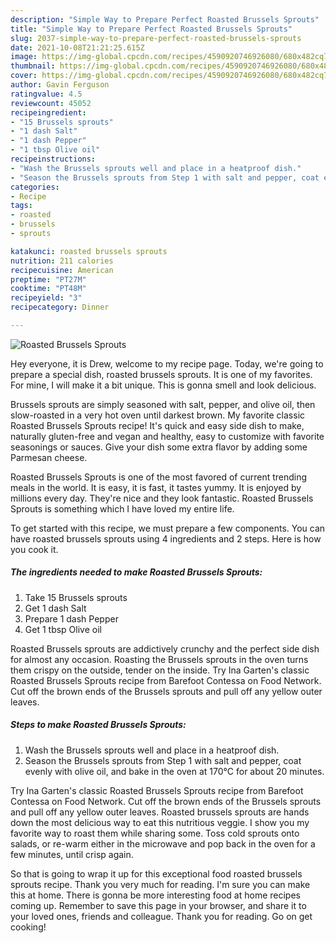 ```yaml
---
description: "Simple Way to Prepare Perfect Roasted Brussels Sprouts"
title: "Simple Way to Prepare Perfect Roasted Brussels Sprouts"
slug: 2037-simple-way-to-prepare-perfect-roasted-brussels-sprouts
date: 2021-10-08T21:21:25.615Z
image: https://img-global.cpcdn.com/recipes/4590920746926080/680x482cq70/roasted-brussels-sprouts-recipe-main-photo.jpg
thumbnail: https://img-global.cpcdn.com/recipes/4590920746926080/680x482cq70/roasted-brussels-sprouts-recipe-main-photo.jpg
cover: https://img-global.cpcdn.com/recipes/4590920746926080/680x482cq70/roasted-brussels-sprouts-recipe-main-photo.jpg
author: Gavin Ferguson
ratingvalue: 4.5
reviewcount: 45052
recipeingredient:
- "15 Brussels sprouts"
- "1 dash Salt"
- "1 dash Pepper"
- "1 tbsp Olive oil"
recipeinstructions:
- "Wash the Brussels sprouts well and place in a heatproof dish."
- "Season the Brussels sprouts from Step 1 with salt and pepper, coat evenly with olive oil, and bake in the oven at 170°C for about 20 minutes."
categories:
- Recipe
tags:
- roasted
- brussels
- sprouts

katakunci: roasted brussels sprouts 
nutrition: 211 calories
recipecuisine: American
preptime: "PT27M"
cooktime: "PT48M"
recipeyield: "3"
recipecategory: Dinner

---
```



![Roasted Brussels Sprouts](https://img-global.cpcdn.com/recipes/4590920746926080/680x482cq70/roasted-brussels-sprouts-recipe-main-photo.jpg)

Hey everyone, it is Drew, welcome to my recipe page. Today, we're going to prepare a special dish, roasted brussels sprouts. It is one of my favorites. For mine, I will make it a bit unique. This is gonna smell and look delicious.

Brussels sprouts are simply seasoned with salt, pepper, and olive oil, then slow-roasted in a very hot oven until darkest brown. My favorite classic Roasted Brussels Sprouts recipe! It's quick and easy side dish to make, naturally gluten-free and vegan and healthy, easy to customize with favorite seasonings or sauces. Give your dish some extra flavor by adding some Parmesan cheese.

Roasted Brussels Sprouts is one of the most favored of current trending meals in the world. It is easy, it is fast, it tastes yummy. It is enjoyed by millions every day. They're nice and they look fantastic. Roasted Brussels Sprouts is something which I have loved my entire life.


To get started with this recipe, we must prepare a few components. You can have roasted brussels sprouts using 4 ingredients and 2 steps. Here is how you cook it.

<!--inarticleads1-->

##### The ingredients needed to make Roasted Brussels Sprouts:

1. Take 15 Brussels sprouts
1. Get 1 dash Salt
1. Prepare 1 dash Pepper
1. Get 1 tbsp Olive oil


Roasted Brussels sprouts are addictively crunchy and the perfect side dish for almost any occasion. Roasting the Brussels sprouts in the oven turns them crispy on the outside, tender on the inside. Try Ina Garten's classic Roasted Brussels Sprouts recipe from Barefoot Contessa on Food Network. Cut off the brown ends of the Brussels sprouts and pull off any yellow outer leaves. 

<!--inarticleads2-->

##### Steps to make Roasted Brussels Sprouts:

1. Wash the Brussels sprouts well and place in a heatproof dish.
1. Season the Brussels sprouts from Step 1 with salt and pepper, coat evenly with olive oil, and bake in the oven at 170°C for about 20 minutes.


Try Ina Garten's classic Roasted Brussels Sprouts recipe from Barefoot Contessa on Food Network. Cut off the brown ends of the Brussels sprouts and pull off any yellow outer leaves. Roasted brussels sprouts are hands down the most delicious way to eat this nutritious veggie. I show you my favorite way to roast them while sharing some. Toss cold sprouts onto salads, or re-warm either in the microwave and pop back in the oven for a few minutes, until crisp again. 

So that is going to wrap it up for this exceptional food roasted brussels sprouts recipe. Thank you very much for reading. I'm sure you can make this at home. There is gonna be more interesting food at home recipes coming up. Remember to save this page in your browser, and share it to your loved ones, friends and colleague. Thank you for reading. Go on get cooking!
